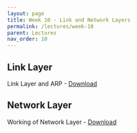 ```yaml
---
layout: page
title: Week 10 - Link and Network Layers
permalink: /lectures/week-10
parent: Lectures
nav_order: 10
---
```


## Link Layer

Link Layer and ARP - [Download](https://karthikv1392.github.io/cs3301_osn/slides/OSN_L19.pdf)

## Network Layer

Working of Network Layer - [Download](https://karthikv1392.github.io/cs3301_osn/slides/OSN_L20.pdf)

